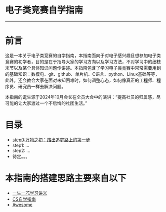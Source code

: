 # 电子类竞赛自学指南

---
# 前言
这是一本关于电子类竞赛的自学指南，本指南面向于对电子感兴趣且想参加电子类竞赛的初学者，目的是在于指导大家的学习方向以及学习方法，不对学习中的细枝末节以及某个具体知识问题作讲述。本指南包含了学习电子类竞赛中常常需要用到的基础知识：数模电、git、github、单片机、C语言、python、Linux基础等等，此外，还会教会大家在面对未知困难时，如何调整心态，如何像真正的工程师、程序员、研究员一样去解决问题。

本指南的诞生源于2024年10月会长在全员大会中的演讲：“提高社员的归属感，尽可能的让大家渡过一个不后悔的社团生活。”

# 目录
- [step0:万物之初：踏出追梦路上的第一步](step0.md)
- step1: ... 
- step2: ...
- 待定。。。

# 本指南的搭建思路主要来自以下
- [一生一芯学习讲义](https://ysyx.oscc.cc/docs/)
- [CS自学指南](https://csdiy.wiki/#_6)
- [Awesome](https://github.com/sindresorhus/awesome)